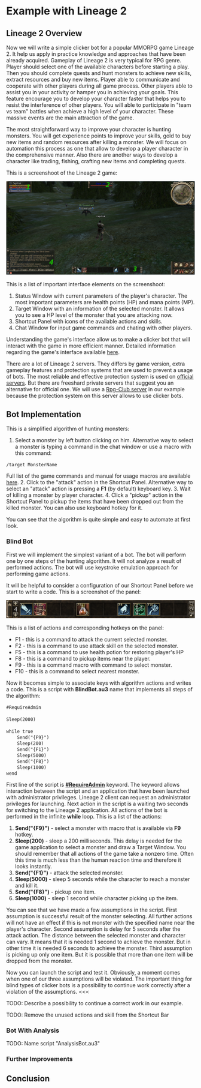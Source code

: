 # Example with Lineage 2

## Lineage 2 Overview

Now we will write a simple clicker bot for a popular MMORPG game Lineage 2. It help us apply in practice  knowledge and approaches that have been already acquired. Gameplay of Lineage 2 is very typical for RPG genre. Player should select one of the available characters before starting a play. Then you should complete quests and hunt monsters to achieve new skills, extract resources and buy new items. Player able to communicate and cooperate with other players during all game process. Other players able to assist you in your activity or hamper you in achieving your goals. This feature encourage you to develop your character faster that helps you to resist the interference of other players. You will able to participate in "team vs team" battles when achieve a high level of your character. These massive events are the main attraction of the game.

The most straightforward way to improve your character is hunting monsters. You will get experience points to improve your skills, gold to buy new items and random resources after killing a monster. We will focus on automation this process as one that allow to develop a player character in the comprehensive manner. Also there are another ways to develop a character like trading, fishing, crafting new items and completing quests.

This is a screenshoot of the Lineage 2 game:

![Lineage 2 Interface](lineage-interface.png)

This is a list of important interface elements on the screenshoot:
1. Status Window with current parameters of the player's character. The most important parameters are health points (HP) and mana points (MP).
2. Target Window with an information of the selected monster. It allows you to see a HP level of the monster that you are attacking now.
3. Shortcut Panel with icons of the available actions and skills.
4. Chat Window for input game commands and chating with other players.

Understanding the game's interface allow us to make a clicker bot that will interact with the game in more efficient manner. Detailed information regarding the game's interface available [here](https://l2wiki.com/Game_Interface).

There are a lot of Lineage 2 servers. They differs by game version, extra gameplay features and protection systems that are used to prevent a usage of bots. The most reliable and effective protection system is used on [official servers](http://www.lineage2.eu). But there are freeshard private servers that suggest you an alternative for official one. We will use a [Rpg-Club server](http://www.rpg-club.com) in our example because the protection system on this server allows to use clicker bots.

## Bot Implementation

This is a simplified algorithm of hunting monsters:
1. Select a monster by left button clicking on him. Alternative way to select a monster is typing a command in the chat window or use a macro with this command:
```
/target MonsterName
```
Full list of the game commands and manual for usage macros are available [here](http://www.lineage2.com/en/game/getting-started/how-to-play/macros-and-commands.php).
2. Click to the "attack" action in the Shortcut Panel. Alternative way to select an "attack" action is pressing a **F1** (by default) keyboard key.
3. Wait of killing a monster by player character.
4. Click a "pickup" action in the Shortcut Panel to pickup the items that have been dropped out from the killed monster. You can also use keyboard hotkey for it.

You can see that the algorithm is quite simple and easy to automate at first look.

### Blind Bot

First we will implement the simplest variant of a bot. The bot will perform one by one steps of the hunting algorithm. It will not analyze a result of performed actions. The bot will use keystroke emulation approach for performing game actions.

It will be helpful to consider a configuration of our Shortcut Panel before we start to write a code. This is a screenshot of the panel:

![Shortcut Panel](lineage-hotbar.png)

This is a list of actions and corresponding hotkeys on the panel:

* F1 - this is a command to attack the current selected monster.
* F2 - this is a command to use attack skill on the selected monster.
* F5 - this is a command to use health potion for restoring player's HP
* F8 - this is a command to pickup items near the player.
* F9 - this is a command macro with command to select monster.
* F10 - this is a command to select nearest monster.

Now it becomes simple to associate keys with algorithm actions and writes a code. This is a script with **BlindBot.au3** name that implements all steps of the algorithm:
```AutoIt
#RequireAdmin

Sleep(2000)

while true
	Send("{F9}")
	Sleep(200)
	Send("{F1}")
	Sleep(5000)
	Send("{F8}")
	Sleep(1000)
wend
```
First line of the script is [**#RequireAdmin**](https://www.autoitscript.com/autoit3/docs/keywords/RequireAdmin.htm) keyword. The keyword allows interaction between the script and an application that have been launched with administrator privileges. Lineage 2 client can request an administrator privileges for launching. Next action in the script is a waiting two seconds for switching to the Lineage 2 application. All actions of the bot is performed in the infinite **while** loop. This is a list of the actions:

1. **Send("{F9}")** - select a monster with macro that is available via **F9** hotkey.
2. **Sleep(200)** - sleep a 200 milliseconds. This delay is needed for the game application to select a monster and draw a Target Window. You should remember that all actions of the game take a nonzero time. Often this time is much less than the human reaction time and therefore it looks instantly.
3. **Send("{F1}")** - attack the selected monster.
4. **Sleep(5000)** - sleep 5 seconds while the character to reach a monster and kill it.
5. **Send("{F8}")** - pickup one item.
6. **Sleep(1000)** - sleep 1 second while character picking up the item.

You can see that we have made a few assumptions in the script. First assumption is successful result of the monster selecting. All further actions will not have an effect if this is not monster with the specified name near the player's character. Second assumption is delay for 5 seconds after the attack action. The distance between the selected monster and character can vary. It means that it is needed 1 second to achieve the monster. But in other time it is needed 6 seconds to achieve the monster. Third assumption is picking up only one item. But it is possible that more than one item will be dropped from the monster.

Now you can launch the script and test it. Obviously, a moment comes when one of our three assumptions will be violated. The important thing for blind types of clicker bots is a possibility to continue work correctly  after a violation of the assumptions. <<<

TODO: Describe a possibility to continue a correct work in our example.

TODO: Remove the unused actions and skill from the Shortcut Bar

### Bot With Analysis

TODO: Name script "AnalysisBot.au3"

### Further Improvements


## Conclusion